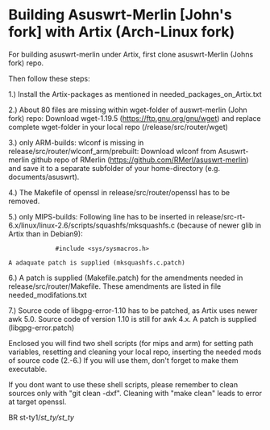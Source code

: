 # Building Asuswrt-Merlin [John's fork] with Artix (Arch-Linux fork)
For building asuswrt-merlin under Artix, first clone asuswrt-Merlin (Johns fork) repo.

Then follow these steps:

1.) Install the Artix-packages as mentioned in needed_packages_on_Artix.txt

2.) About 80 files are missing within wget-folder of auswrt-merlin (John fork) repo: 
    Download wget-1.19.5 (https://ftp.gnu.org/gnu/wget) and replace complete wget-folder in your local repo (/release/src/router/wget)
    
3.) only ARM-builds: wlconf is missing in release/src/router/wlconf_arm/prebuilt: Download wlconf from Asuswrt-merlin github repo of RMerlin (https://github.com/RMerl/asuswrt-merlin) and save it to a separate subfolder of your home-directory (e.g. documents/asuswrt). 

4.) The Makefile of openssl in release/src/router/openssl has to be removed.

5.) only MIPS-builds: Following line has to be inserted in release/src-rt-6.x/linux/linux-2.6/scripts/squashfs/mksquashfs.c (because of newer glib 
     in Artix than in Debian9):
     
	             #include <sys/sysmacros.h> 
		     
    A adaquate patch is supplied (mksquashfs.c.patch)
    
6.) A patch is supplied (Makefile.patch) for the amendments needed in release/src/router/Makefile. These amendments are listed in file needed_modifations.txt

7.) Source code of libgpg-error-1.10 has to be patched, as Artix uses newer awk 5.0. Source code of version 1.10 is still for awk 4.x. 
    A patch is supplied (libgpg-error.patch) 
    

Enclosed you will find two shell scripts (for mips and arm) for setting path variables, resetting and cleaning your local repo, inserting the needed mods of source code (2.-6.)
If you will use them, don't forget to make them executable.

If you dont want to use these shell scripts, please remember to clean sources only with "git clean -dxf". Cleaning with "make clean" leads to error at target openssl.


BR
st-ty1/_st_ty/st_ty_
